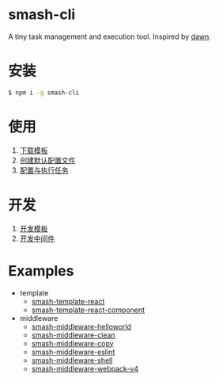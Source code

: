 # smash-cli

A tiny task management and execution tool. Inspired by [dawn](https://github.com/alibaba/dawn).

# 安装

```bash
$ npm i -g smash-cli
```

# 使用

1. [下载模板](https://github.com/chenhaihong/smash-cli/wiki/%E4%B8%8B%E8%BD%BD%E6%A8%A1%E6%9D%BF)
1. [创建默认配置文件](https://github.com/chenhaihong/smash-cli/wiki/%E5%88%9B%E5%BB%BA%E9%BB%98%E8%AE%A4%E9%85%8D%E7%BD%AE%E6%96%87%E4%BB%B6)
1. [配置与执行任务](https://github.com/chenhaihong/smash-cli/wiki/%E9%85%8D%E7%BD%AE%E4%B8%8E%E6%89%A7%E8%A1%8C%E4%BB%BB%E5%8A%A1)

# 开发

1. [开发模板](https://github.com/chenhaihong/smash-cli/wiki/%E5%BC%80%E5%8F%91%E6%A8%A1%E6%9D%BF)
1. [开发中间件](https://github.com/chenhaihong/smash-cli/wiki/%E5%BC%80%E5%8F%91%E4%B8%AD%E9%97%B4%E4%BB%B6)

# Examples

- template
  - [smash-template-react](https://github.com/chenhaihong/smash-template-react)
  - [smash-template-react-component](https://github.com/chenhaihong/smash-template-react-component)
- middleware
  - [smash-middleware-helloworld](https://github.com/chenhaihong/smash-middleware-helloworld)
  - [smash-middleware-clean](https://github.com/chenhaihong/smash-middleware-clean)
  - [smash-middleware-copy](https://github.com/chenhaihong/smash-middleware-copy)
  - [smash-middleware-eslint](https://github.com/chenhaihong/smash-middleware-eslint)
  - [smash-middleware-shell](https://github.com/chenhaihong/smash-middleware-shell)
  - [smash-middleware-webpack-v4](https://github.com/chenhaihong/smash-middleware-webpack-v4)